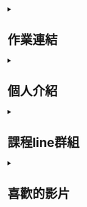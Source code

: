 <details>
<summary>

# 作業連結

</summary>
<img src="qrcode_1.png" width="200" Height="200" />
</details>

<details>
<summary>

# 個人介紹

</summary>

| 項次 | 項目     | 內容                         |
|------|----------|------------------------------|
| 1    | 姓名     | 楊全全                       |
| 2    | 性別     | 男                           |
| 3    | 職稱     | 董事長                   |
| 4    | 圖片     | <img src="cat2.jpg" width="500" height="500" />                       |
| 5    | 公司     | 楊承翰的家         |
| 6    | 聯絡信箱 | j113252122@nkust.edu.tw    |
</details>


<details>
<summary>
  
# 課程line群組

</summary>

<img src="a1.jpg" width="200" Height="200" />

</details>


<details>
<summary>
  
# 喜歡的影片

</summary>

<a href="[http://www.youtube.com/watch?feature=player_embedded&v=FL1TaXa0hIU]([https://www.youtube.com/watch?v=wjfuB8Xjhc4](https://www.youtube.com/watch?v=wjfuB8Xjhc4))" target="_blank"><img src="http://img.youtube.com/vi/wjfuB8Xjhc4/0.jpg" 
alt="貓島" width="400" height="250" border="10" /></a>
<br>影片取自 youtube


<a href="http://www.youtube.com/watch?feature=player_embedded&v=wjfuB8Xjhc4" target="_blank"><img src="http://img.youtube.com/vi/wjfuB8Xjhc4/0.jpg" 
alt="貓島" width="400" height="250" border="10" /></a>
</details>




